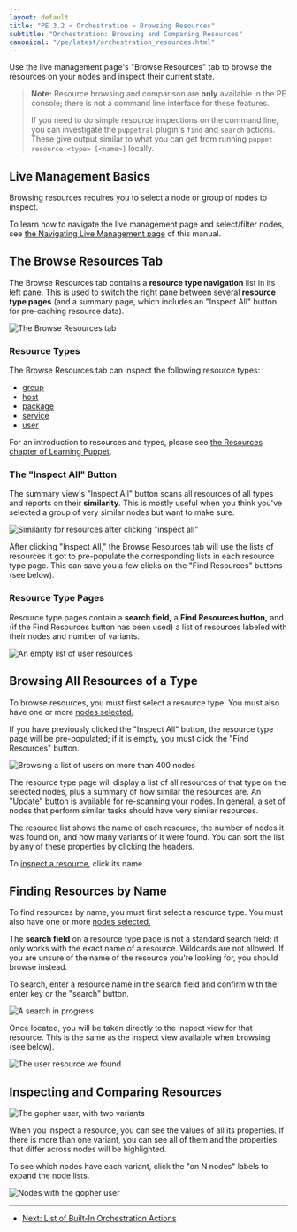 ```yaml
---
layout: default
title: "PE 3.2 » Orchestration » Browsing Resources"
subtitle: "Orchestration: Browsing and Comparing Resources"
canonical: "/pe/latest/orchestration_resources.html"
---
```


Use the live management page's "Browse Resources" tab to browse the resources on your nodes and inspect their current state.

[live]: ./console_navigating_live_mgmt.html
[selected_nodes]: ./console_navigating_live_mgmt.html#selecting-nodes

> **Note:** Resource browsing and comparison are **only** available in the PE console; there is not a command line interface for these features.
>
> If you need to do simple resource inspections on the command line, you can investigate the `puppetral` plugin's `find` and `search` actions. These give output similar to what you can get from running `puppet resource <type> [<name>]` locally.

Live Management Basics
-----

Browsing resources requires you to select a node or group of nodes to inspect.

To learn how to navigate the live management page and select/filter nodes, see [the Navigating Live Management page][live] of this manual.

The Browse Resources Tab
-----

The Browse Resources tab contains a **resource type navigation** list in its left pane. This is used to switch the right pane between several **resource type pages** (and a summary page, which includes an "Inspect All" button for pre-caching resource data).

![The Browse Resources tab][live_resources_main]

### Resource Types

The Browse Resources tab can inspect the following resource types:

- [group](/references/3.4.latest/type.html#group)
- [host](/references/3.4.latest/type.html#host)
- [package](/references/3.4.latest/type.html#package)
- [service](/references/3.4.latest/type.html#service)
- [user](/references/3.4.latest/type.html#user)

For an introduction to resources and types, please see [the Resources chapter of Learning Puppet](/learning/ral.html).

### The "Inspect All" Button

The summary view's "Inspect All" button scans all resources of all types and reports on their **similarity**. This is mostly useful when you think you've selected a group of very similar nodes but want to make sure.

![Similarity for resources after clicking "inspect all"][live_resources_all_similarity]

After clicking "Inspect All," the Browse Resources tab will use the lists of resources it got to pre-populate the corresponding lists in each resource type page. This can save you a few clicks on the "Find Resources" buttons (see below).

### Resource Type Pages

Resource type pages contain a **search field,** a **Find Resources button,** and (if the Find Resources button has been used) a list of resources labeled with their nodes and number of variants.

![An empty list of user resources][live_resources_none]

Browsing All Resources of a Type
-----

To browse resources, you must first select a resource type. You must also have one or more [nodes selected.][selected_nodes]

If you have previously clicked the "Inspect All" button, the resource type page will be pre-populated; if it is empty, you must click the "Find Resources" button.

![Browsing a list of users on more than 400 nodes][live_resources_browse_users]

The resource type page will display a list of all resources of that type on the selected nodes, plus a summary of how similar the resources are. An "Update" button is available for re-scanning your nodes. In general, a set of nodes that perform similar tasks should have very similar resources.

The resource list shows the name of each resource, the number of nodes it was found on, and how many variants of it were found. You can sort the list by any of these properties by clicking the headers.

To [inspect a resource](#inspecting-and-comparing-resources), click its name.

Finding Resources by Name
-----

To find resources by name, you must first select a resource type. You must also have one or more [nodes selected.][selected_nodes]

The **search field** on a resource type page is not a standard search field; it only works with the exact name of a resource. Wildcards are not allowed. If you are unsure of the name of the resource you're looking for, you should browse instead.

To search, enter a resource name in the search field and confirm with the enter key or the "search" button.

![A search in progress][live_resources_searching]

Once located, you will be taken directly to the inspect view for that resource. This is the same as the inspect view available when browsing (see below).

![The user resource we found][live_resources_found]


Inspecting and Comparing Resources
-----

![The gopher user, with two variants][live_resources_gopher]

When you inspect a resource, you can see the values of all its properties. If there is more than one variant, you can see all of them and the properties that differ across nodes will be highlighted.

To see which nodes have each variant, click the "on N nodes" labels to expand the node lists.

![Nodes with the gopher user][live_resources_gopher_withnodes]


[live_resources_browse_users]: ./images/console/live_resources_browse_users.png
[live_resources_found]: ./images/console/live_resources_found.png
[live_resources_main]: ./images/console/live_resources_main.png
[live_resources_none]: ./images/console/live_resources_none.png
[live_resources_searching]: ./images/console/live_resources_searching.png
[live_resources_gopher_withnodes]: ./images/console/live_resources_gopher_withnodes.png
[live_resources_gopher]: ./images/console/live_resources_gopher.png
[live_resources_all_similarity]: ./images/console/live_resources_all_similarity.png

* * *

- [Next: List of Built-In Orchestration Actions](./orchestration_actions.html)
